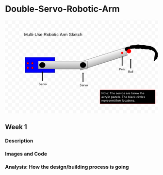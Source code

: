 # Double-Servo-Robotic-Arm

![Sketch of Robotic Arm Design](https://github.com/Wesswanson/Double-Servo-Robotic-Arm/blob/main/Screenshot%202021-01-29%20at%201.50.32%20PM.png?raw=true)

## Week 1

### Description

### Images and Code

### Analysis: How the design/building process is going
